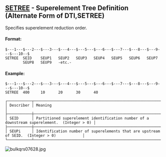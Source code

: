 ## [SETREE](https://help.hexagonmi.com/bundle/MSC_Nastran_2022.4/page/Nastran_Combined_Book/qrg/bulkqrs/TOC.SETREE.xhtml) - Superelement Tree Definition (Alternate Form of DTI,SETREE)

Specifies superelement reduction order.

#### Format:

```nastran
$---1---$---2---$---3---$---4---$---5---$---6---$---7---$---8---$---9---$---10--$
SETREE  SEID    SEUP1   SEUP2   SEUP3   SEUP4   SEUP5   SEUP6   SEUP7           
        SEUP8   SEUP9   -etc.-                                                  
```
#### Example:

```nastran
$---1---$---2---$---3---$---4---$---5---$---6---$---7---$---8---$---9---$---10--$
SETREE  400     10      20      30      40                                      
```
```text
┌───────────┬─────────────────────────────────────────────────────────────────────────────────────────────┐
│ Describer │ Meaning                                                                                     │
├───────────┼─────────────────────────────────────────────────────────────────────────────────────────────┤
│ SEID      │ Partitioned superelement identification number of a downstream superelement.  (Integer > 0) │
├───────────┼─────────────────────────────────────────────────────────────────────────────────────────────┤
│ SEUPi     │ Identification number of superelements that are upstream of SEID.  (Integer > 0)            │
└───────────┴─────────────────────────────────────────────────────────────────────────────────────────────┘
```
![bulkqrs07628.jpg](https://help-be.hexagonmi.com/bundle/MSC_Nastran_2022.4/page/Nastran_Combined_Book/qrg/bulkqrs/../../../assets/bulkqrs07628.jpg?_LANG=enus)

